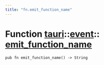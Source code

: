 ```yaml
---
title: "fn.emit_function_name"
---
```


# Function [tauri](/docs/api/rust/tauri/../index.html)::​[event](/docs/api/rust/tauri/index.html)::​[emit_function_name](/docs/api/rust/tauri/)

    pub fn emit_function_name() -> String
